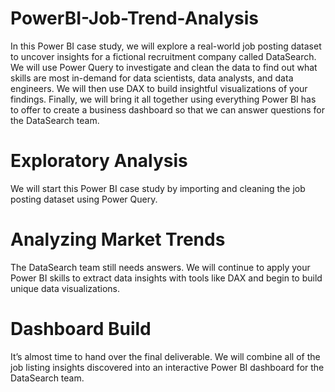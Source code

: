 # PowerBI-Job-Trend-Analysis

In this Power BI case study, we will explore a real-world job posting dataset to uncover insights for a fictional recruitment company called DataSearch. We will use Power Query to investigate and clean the data to find out what skills are most in-demand for data scientists, data analysts, and data engineers. We will then use DAX to build insightful visualizations of your findings. Finally, we will bring it all together using everything Power BI has to offer to create a business dashboard so that we can answer questions for the DataSearch team.

# Exploratory Analysis
We will start this Power BI case study by importing and cleaning the job posting dataset using Power Query. 

# Analyzing Market Trends
The DataSearch team still needs answers. We will continue to apply your Power BI skills to extract data insights with tools like DAX and begin to build unique data visualizations.

# Dashboard Build
It’s almost time to hand over the final deliverable. We will combine all of the job listing insights discovered into an interactive Power BI dashboard for the DataSearch team.
